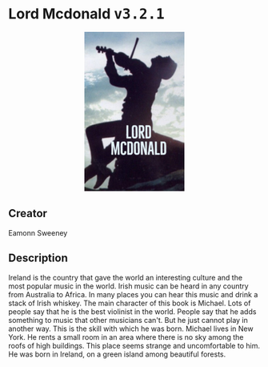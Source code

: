 
# Lord Mcdonald <kbd>v3.2.1</kbd>

<center>
  <img src="./cover-1024.jpg"/>
</center>

## Creator
Eamonn Sweeney

## Description
Ireland is the country that gave the world an interesting culture and the most popular music in the world. Irish music can be heard in any country from Australia to Africa. In many places you can hear this music and drink a stack of Irish whiskey. The main character of this book is Michael. Lots of people say that he is the best violinist in the world. People say that he adds something to music that other musicians can't. But he just cannot play in another way. This is the skill with which he was born. Michael lives in New York. He rents a small room in an area where there is no sky among the roofs of high buildings. This place seems strange and uncomfortable to him. He was born in Ireland, on a green island among beautiful forests.

